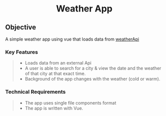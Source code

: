 <h1 align="center">Weather App</h1>

## Objective
A simple weather app using vue that loads data from [weatherApi](https://openweathermap.org/api)

### Key Features

> * Loads data from an external Api
> * A user is able to search for a city & view the date and the weather of that city at that exact time.
> * Background of the app changes with the weather (cold or warm).

### Technical Requirements

> * The app uses single file components format 
> * The app is written with Vue.
